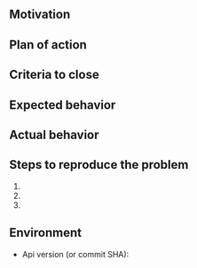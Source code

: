 <!--- Planning a new feature or change? Please fill out this template: -->

<!--- Make sure the title above succinctly describes the issue, and then -->
<!--- please fill out the template below that matches your purpose, and delete the rest. -->

<!-- This is largely modeled after the idea of [Quests](https://medium.com/@trek/source-quest-ff7d227d8fed).
The goal is to give the developer who implements this feature the proper context and
starting point so as to make it easy for anyone to get started quickly, regardless of background,
domain expertise, or familiarity with a particular part of the code. -->

## Motivation
<!--- Why is this change needed? Who will benefit from it? -->
<!--- It's often helpful (but not required) to phrase the answer thusly: -->
<!--- "As a <stakeholder>, I want to <action> so that I can <purpose achieved by action>." -->
<!--- e.g. "As a patron, I want to log in via Patreon so that I can access the -->
<!--- meditations without creating a separate account just for this app." -->

## Plan of action
<!--- If this is a meta-feature composed of several smaller features, -->
<!--- those smaller features should be listed as a checklist here, -->
<!--- and then issues should be made for those sub-features and referenced here. -->
<!--- If it is a single feature, and it has multiple required steps that you -->
<!--- already know will be required, list them here to give whoever picks up -->
<!--- the issue a head start. -->

## Criteria to close
<!--- How do you know when you're done? This should clearly define the conditions -->
<!--- that *must* be true before this issue can be closed. Being explicit about this -->
<!--- helps clearly define the scope of work and avoid scope creep. -->


<!--- Found a bug? Please fill out this template: -->

## Expected behavior


## Actual behavior


## Steps to reproduce the problem

1.
1.
1.

## Environment

- Api version (or commit SHA):
